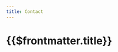 ```yaml
---
title: Contact
---
```


# {{$frontmatter.title}}

<script setup>
import Contact from '/components/Contact.vue'
</script>

<Contact />
